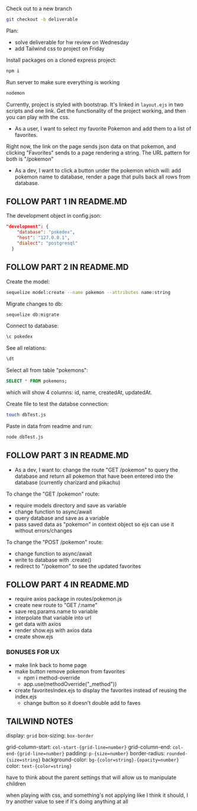 Check out to a new branch
```bash
git checkout -b deliverable
```


Plan:
- solve deliverable for hw review on Wednesday
- add Tailwind css to project on Friday


Install packages on a cloned express project:
```bash
npm i
```


Run server to make sure everything is working
```bash
nodemon
```


Currently, project is styled with bootstrap. It's linked in `layout.ejs` in two scripts and one link. Get the functionality of the project working, and then you can play with the css. 


* As a user, I want to select my favorite Pokemon and add them to a list of favorites.


Right now, the link on the page sends json data on that pokemon, and clicking "Favorites" sends to a page rendering a string. The URL pattern for both is "/pokemon"


* As a dev, I want to click a button under the pokemon which will: add pokemon name to database, render a page that pulls back all rows from database.


## FOLLOW PART 1 IN README.MD

The development object in config.json:
```json
"development": {
    "database": "pokedex",
    "host": "127.0.0.1",
    "dialect": "postgresql"
  }
```

## FOLLOW PART 2 IN README.MD

Create the model:
```bash
sequelize model:create --name pokemon --attributes name:string
```

Migrate changes to db:
```bash
sequelize db:migrate
```

Connect to database:
```sql
\c pokedex
```

See all relations:
```sql
\dt
```

Select all from table "pokemons":
```sql
SELECT * FROM pokemons;
```
which will show 4 columns: id, name, createdAt, updatedAt.


Create file to test the databse connection:
```bash
touch dbTest.js
```

Paste in data from readme and run:
```bash
node dbTest.js
```


## FOLLOW PART 3 IN README.MD

* As a dev, I want to: change the route "GET /pokemon" to query the database and return all pokemon that have been entered into the database (currently charizard and pikachu)

To change the "GET /pokemon" route:
- require models directory and save as variable
- change function to async/await
- query database and save as a variable
- pass saved data as "pokemon" in context object so ejs can use it without errors/changes


To change the "POST /pokemon" route:
- change function to async/await 
- write to database with .create()
- redirect to "/pokemon" to see the updated favorites


## FOLLOW PART 4 IN README.MD

- require axios package in routes/pokemon.js
- create new route to "GET /:name"
- save req.params.name to variable
- interpolate that variable into url
- get data with axios
- render show.ejs with axios data
- create show.ejs


### BONUSES FOR UX
- make link back to home page
- make button remove pokemon from favorites
    * npm i method-override
    * app.use(methodOverride("_method"))
- create favoritesIndex.ejs to display the favorites instead of reusing the index.ejs
    * change button so it doesn't double add to faves


## TAILWIND NOTES
display: `grid`
box-sizing: `box-border`

grid-column-start: `col-start-{grid-line=number}`
grid-column-end: `col-end-{grid-line=number}`
padding: `p-{size=number}`
border-radius: `rounded-{size=string}`
background-color: `bg-{color=string}-{opacity=number}`
color: `text-{color=string}`

have to think about the parent settings that will allow us to manipulate children


when playing with css, and something's not applying like I think it should, I try another value to see if it's doing anything at all